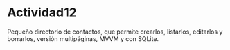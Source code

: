 # Actividad12
Pequeño directorio de contactos, que permite crearlos, listarlos, editarlos y borrarlos, versión multipáginas, MVVM y con SQLite.
